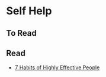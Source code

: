 Self Help
=========

To Read
-------



Read
----

* [7 Habits of Highly Effective People](http://www.amazon.com/7-Habits-Highly-Effective-People/dp/0935721800/ref=sr_1_2?s=books&ie=UTF8&qid=1439608697&sr=1-2&keywords=the+7+habits+of+highly+effective+people)

